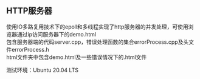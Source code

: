 HTTP服务器
-----------------
使用IO多路复用技术下的epoll和多线程实现了http服务器的并发处理，可使用浏览器通过ip访问服务器下的demo.html  
包含服务器端的代码server.cpp，错误处理函数的集合errorProcess.cpp及头文件errorProcess.h  
html文件夹中包含demo.html及一些错误情况下的.html文件

测试环境：Ubuntu 20.04 LTS
